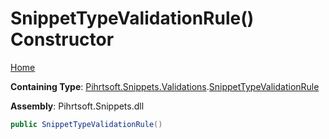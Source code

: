 # SnippetTypeValidationRule\(\) Constructor

[Home](../../../../../README.md#_top)

**Containing Type**: [Pihrtsoft.Snippets.Validations](../../README.md#_top)\.[SnippetTypeValidationRule](../README.md#_top)

**Assembly**: Pihrtsoft\.Snippets\.dll

```csharp
public SnippetTypeValidationRule()
```

